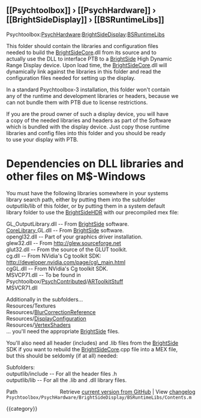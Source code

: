 ## [[Psychtoolbox]] &#8250; [[PsychHardware]] &#8250; [[BrightSideDisplay]] &#8250; [[BSRuntimeLibs]]

Psychtoolbox:[PsychHardware](PsychHardware):[BrightSideDisplay](BrightSideDisplay):[BSRuntimeLibs](BSRuntimeLibs)  
  
This folder should contain the libraries and configuration files  
needed to build the [BrightSideCore](BrightSideCore).dll from its source and to  
actually use the DLL to interface PTB to a [BrightSide](BrightSide) High Dynamic  
Range Display device. Upon load time, the [BrightSideCore](BrightSideCore).dll will  
dynamically link against the libraries in this folder and read the  
configuration files needed for setting up the display.  
  
In a standard Psychtoolbox-3 installation, this folder won't contain  
any of the runtime and development libraries or headers, because we  
can not bundle them with PTB due to license restrictions.  
  
If you are the proud owner of such a display device, you will have  
a copy of the needed libraries and headers as part of the Software  
which is bundled with the display device. Just copy those runtime  
libraries and config files into this folder and you should be ready  
to use your display with PTB.  
  
# Dependencies on DLL libraries and other files on M$-Windows  
  
You must have the following libraries somewhere in your systems  
library search path, either by putting them into the subfolder  
outputlib/lib of this folder, or by putting them in a system default  
library folder to use the [BrightSideHDR](BrightSideHDR) with our precompiled mex file:  
  
GL\_OutputLibrary.dll -- From [BrightSide](BrightSide) software.  
[CoreLibrary](CoreLibrary)\_GL.dll   -- From [BrightSide](BrightSide) software.  
opengl32.dll         -- Part of your graphics driver installation.  
glew32.dll           -- From http://glew.sourceforge.net  
glut32.dll           -- From the source of the GLUT toolkit.  
cg.dll               -- From NVidia's Cg toolkit SDK:  
                        http://developer.nvidia.com/page/cg\_main.html  
cgGL.dll             -- From NVidia's Cg toolkit SDK.  
MSVCP71.dll          -- To be found in Psychtoolbox/[PsychContributed](PsychContributed)/[ARToolkitStuff](ARToolkitStuff)  
MSVCR71.dll  
  
Additionally in the subfolders...  
Resources/Textures  
Resources/[BlurCorrectionReference](BlurCorrectionReference)  
Resources/[DisplayConfiguration](DisplayConfiguration)  
Resources/[VertexShaders](VertexShaders)  
... you'll need the appropriate [BrightSide](BrightSide) files.  
  
You'll also need all header (includes) and .lib files from the [BrightSide](BrightSide)  
SDK if you want to rebuild the [BrightSideCore](BrightSideCore).cpp file into a MEX file,  
but this should be seldomly (if at all) needed:  
  
Subfolders:  
outputlib/include    -- For all the header files .h  
outputlib/lib        -- For all the .lib and .dll library files.  




<div class="code_header" style="text-align:right;">
  <span style="float:left;">Path&nbsp;&nbsp;</span> <span class="counter">Retrieve <a href=
  "https://raw.github.com/Psychtoolbox-3/Psychtoolbox-3/beta/Psychtoolbox/PsychHardware/BrightSideDisplay/BSRuntimeLibs/Contents.m">current version from GitHub</a> | View <a href=
  "https://github.com/Psychtoolbox-3/Psychtoolbox-3/commits/beta/Psychtoolbox/PsychHardware/BrightSideDisplay/BSRuntimeLibs/Contents.m">changelog</a></span>
</div>
<div class="code">
  <code>Psychtoolbox/PsychHardware/BrightSideDisplay/BSRuntimeLibs/Contents.m</code>
</div>

{{category}}